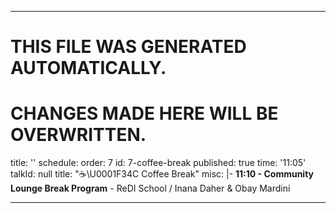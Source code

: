 ----

# THIS FILE WAS GENERATED AUTOMATICALLY.
# CHANGES MADE HERE WILL BE OVERWRITTEN.

title: ''
schedule:
  order: 7
  id: 7-coffee-break
  published: true
  time: '11:05'
  talkId: null
  title: "☕️\U0001F34C Coffee Break"
  misc: |-
    <b>11:10 - Community Lounge Break Program</b>
    - ReDI School / Inana Daher & Obay Mardini

----

